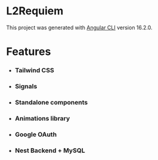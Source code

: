 # L2Requiem

This project was generated with [Angular CLI](https://github.com/angular/angular-cli) version 16.2.0.

# Features

- ### Tailwind CSS
- ### Signals
- ### Standalone components

* ### Animations library
* ### Google OAuth
* ### Nest Backend + MySQL
